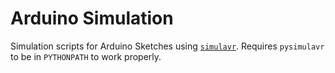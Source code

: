 Arduino Simulation
==================

Simulation scripts for Arduino Sketches using [`simulavr`](https://github.com/Traumflug/simulavr/).
Requires `pysimulavr` to be in `PYTHONPATH` to work properly.
